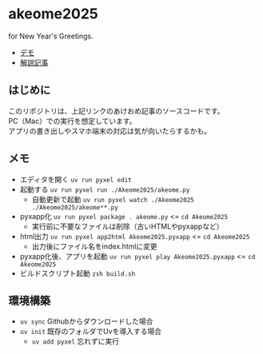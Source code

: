 # akeome2025
for New Year's Greetings.

- [デモ](https://neuvecom.github.io/akeome2025/)
- [解説記事](https://zenn.dev/neuvecom/articles/0ab7a54b5f2d97)

## はじめに
このリポジトリは、上記リンクのあけおめ記事のソースコードです。  
PC（Mac）での実行を想定しています。  
アプリの書き出しやスマホ端末の対応は気が向いたらするかも。

## メモ
- エディタを開く `uv run pyxel edit`  
- 起動する `uv run pyxel run ./Akeome2025/akeome.py`
  - 自動更新で起動 `uv run pyxel watch ./Akeome2025 ./Akeome2025/akeome**.py`
- pyxapp化 `uv run pyxel package . akeome.py` <= `cd Akeome2025`
  - 実行前に不要なファイルは削除（古いHTMLやpyxappなど）
- html出力 `uv run pyxel app2html Akeome2025.pyxapp` <= `cd Akeome2025`
  - 出力後にファイル名をindex.htmlに変更
- pyxapp化後、アプリを起動 `uv run pyxel play Akeome2025.pyxapp` <= `cd Akeome2025`
- ビルドスクリプト起動 `zsh build.sh`

## 環境構築
- `uv sync` Githubからダウンロードした場合
- `uv init` 既存のフォルダでUvを導入する場合
  - `uv add pyxel` 忘れずに実行
